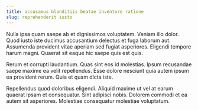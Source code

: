 ```yaml
---
title: accusamus blanditiis beatae inventore ratione
slug: reprehenderit iusto
---
```


Nulla ipsa quam saepe ab et dignissimos voluptatem. Veniam illo dolor. Quod iusto iste ducimus accusantium delectus et fuga laborum aut. Assumenda provident vitae aperiam sed fugiat asperiores. Eligendi tempore harum magni. Quaerat sit eaque hic saepe quis est quis.

Rerum et corrupti laudantium. Quas sint eos id molestias. Ipsum recusandae saepe maxime ea velit repellendus. Esse dolore nesciunt quia autem ipsum ea provident rerum. Quia et quam dicta iste.

Repellendus quod doloribus eligendi. Aliquid maxime ut vel at earum quaerat ipsam et consequatur. Sint adipisci nobis. Dolorem commodi et ea autem sit asperiores. Molestiae consequatur molestiae voluptatum.
